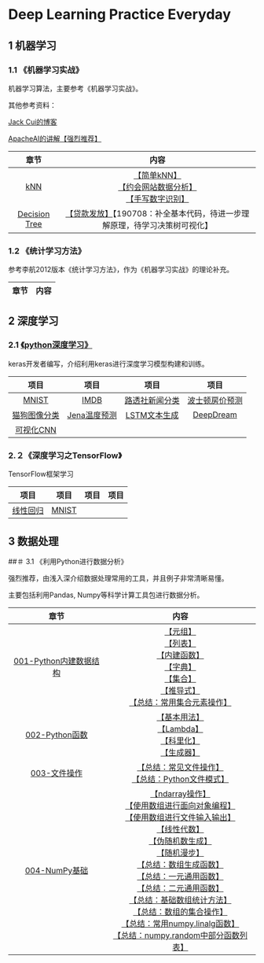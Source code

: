 # Deep Learning Practice Everyday

## 1 机器学习

### 1.1 《机器学习实战》

机器学习算法，主要参考《机器学习实战》。

其他参考资料：

[Jack Cui的博客](https://github.com/Jack-Cherish/Machine-Learning)

[ApacheAI的讲解【强烈推荐】](https://github.com/apachecn/AiLearning#1%E6%9C%BA%E5%99%A8%E5%AD%A6%E4%B9%A0---%E5%9F%BA%E7%A1%80)

|章节|内容|
| :--: |:--: |
|[kNN](https://github.com/apachecn/AiLearning/blob/master/docs/ml/2.k-%E8%BF%91%E9%82%BB%E7%AE%97%E6%B3%95.md)|[【简单kNN】](https://github.com/huuuuusy/Deep-Learning-Practice-Everyday/tree/master/Machine%20Learning/%E6%9C%BA%E5%99%A8%E5%AD%A6%E4%B9%A0%E5%AE%9E%E6%88%98/01-KNN/01-%E7%AE%80%E5%8D%95kNN)<br>[【约会网站数据分析】](https://github.com/huuuuusy/Deep-Learning-Practice-Everyday/tree/master/Machine%20Learning/%E6%9C%BA%E5%99%A8%E5%AD%A6%E4%B9%A0%E5%AE%9E%E6%88%98/01-KNN/02-%E7%BA%A6%E4%BC%9A%E7%BD%91%E7%AB%99%E6%95%B0%E6%8D%AE%E5%88%86%E6%9E%90)<br>[【手写数字识别】](https://github.com/huuuuusy/Deep-Learning-Practice-Everyday/tree/master/Machine%20Learning/%E6%9C%BA%E5%99%A8%E5%AD%A6%E4%B9%A0%E5%AE%9E%E6%88%98/01-KNN/03-%E6%89%8B%E5%86%99%E6%95%B0%E5%AD%97%E8%AF%86%E5%88%AB)|
|[Decision Tree](https://github.com/apachecn/AiLearning/blob/master/docs/ml/3.%E5%86%B3%E7%AD%96%E6%A0%91.md)|[【贷款发放】](https://github.com/huuuuusy/Deep-Learning-Practice-Everyday/tree/master/Machine%20Learning/%E6%9C%BA%E5%99%A8%E5%AD%A6%E4%B9%A0%E5%AE%9E%E6%88%98/02-Decision%20Tree/01-%E8%B4%B7%E6%AC%BE%E5%8F%91%E6%94%BE)【190708：补全基本代码，待进一步理解原理，待学习决策树可视化】|

### 1.2 《统计学习方法》

参考李航2012版本《统计学习方法》，作为《机器学习实战》的理论补充。

|章节|内容|
| :--: |:--: |

## 2 深度学习

### 2.1 [《python深度学习》](https://github.com/fchollet/deep-learning-with-python-notebooks)

keras开发者编写，介绍利用keras进行深度学习模型构建和训练。

|项目|项目|项目|项目|
| :--: |:--: |:--: |:--: |
|[MNIST](https://github.com/huuuuusy/Deep-Learning-Practice-Everyday/tree/master/Deep%20Learning/python%E6%B7%B1%E5%BA%A6%E5%AD%A6%E4%B9%A0/01-MNIST)|[IMDB](https://github.com/huuuuusy/Deep-Learning-Practice-Everyday/tree/master/Deep%20Learning/python%E6%B7%B1%E5%BA%A6%E5%AD%A6%E4%B9%A0/02-IMDB)|[路透社新闻分类](https://github.com/huuuuusy/Deep-Learning-Practice-Everyday/tree/master/Deep%20Learning/python%E6%B7%B1%E5%BA%A6%E5%AD%A6%E4%B9%A0/03-%E8%B7%AF%E9%80%8F%E7%A4%BE%E6%96%B0%E9%97%BB%E5%88%86%E7%B1%BB)|[波士顿房价预测](https://github.com/huuuuusy/Deep-Learning-Practice-Everyday/tree/master/Deep%20Learning/python%E6%B7%B1%E5%BA%A6%E5%AD%A6%E4%B9%A0/04-%E6%B3%A2%E5%A3%AB%E9%A1%BF%E6%88%BF%E4%BB%B7%E9%A2%84%E6%B5%8B)|
|[猫狗图像分类](https://github.com/huuuuusy/Deep-Learning-Practice-Everyday/tree/master/Deep%20Learning/python%E6%B7%B1%E5%BA%A6%E5%AD%A6%E4%B9%A0/05-%E7%8C%AB%E7%8B%97%E5%9B%BE%E5%83%8F%E5%88%86%E7%B1%BB)|[Jena温度预测](https://github.com/huuuuusy/Deep-Learning-Practice-Everyday/tree/master/Deep%20Learning/python%E6%B7%B1%E5%BA%A6%E5%AD%A6%E4%B9%A0/06-Jena%E6%B8%A9%E5%BA%A6%E9%A2%84%E6%B5%8B)|[LSTM文本生成](https://github.com/huuuuusy/Deep-Learning-Practice-Everyday/tree/master/Deep%20Learning/python%E6%B7%B1%E5%BA%A6%E5%AD%A6%E4%B9%A0/07-LSTM%E6%96%87%E6%9C%AC%E7%94%9F%E6%88%90)|[DeepDream](https://github.com/huuuuusy/Deep-Learning-Practice-Everyday/tree/master/Deep%20Learning/python%E6%B7%B1%E5%BA%A6%E5%AD%A6%E4%B9%A0/08-DeepDream)|
|[可视化CNN](https://github.com/huuuuusy/Deep-Learning-Practice-Everyday/tree/master/Deep%20Learning/python%E6%B7%B1%E5%BA%A6%E5%AD%A6%E4%B9%A0/09-%E5%8F%AF%E8%A7%86%E5%8C%96CNN)|

### 2.２《深度学习之TensorFlow》

TensorFlow框架学习

|项目|项目|项目|项目|
| :--: |:--: |:--: |:--: |
|[线性回归](https://github.com/huuuuusy/Deep-Learning-Practice-Everyday/tree/master/Deep%20Learning/%E6%B7%B1%E5%BA%A6%E5%AD%A6%E4%B9%A0%E4%B9%8BTensorFlow/01-%E7%BA%BF%E6%80%A7%E5%9B%9E%E5%BD%92)|[MNIST](https://github.com/huuuuusy/Deep-Learning-Practice-Everyday/tree/master/Deep%20Learning/%E6%B7%B1%E5%BA%A6%E5%AD%A6%E4%B9%A0%E4%B9%8BTensorFlow/02-MNIST)|

## 3 数据处理

##＃ 3.1 《利用Python进行数据分析》

强烈推荐，由浅入深介绍数据处理常用的工具，并且例子非常清晰易懂。

主要包括利用Pandas, Numpy等科学计算工具包进行数据分析。

|章节|内容|
| :--: |:--: |
|[001-Python内建数据结构](https://github.com/huuuuusy/Deep-Learning-Practice-Everyday/tree/master/Data%20Science/%E5%88%A9%E7%94%A8Python%E8%BF%9B%E8%A1%8C%E6%95%B0%E6%8D%AE%E5%88%86%E6%9E%90/001-Python%E5%86%85%E5%BB%BA%E6%95%B0%E6%8D%AE%E7%BB%93%E6%9E%84)|[【元组】](https://github.com/huuuuusy/Deep-Learning-Practice-Everyday/blob/master/Data%20Science/%E5%88%A9%E7%94%A8Python%E8%BF%9B%E8%A1%8C%E6%95%B0%E6%8D%AE%E5%88%86%E6%9E%90/001-Python%E5%86%85%E5%BB%BA%E6%95%B0%E6%8D%AE%E7%BB%93%E6%9E%84/01_Tuple.py)<br>[【列表】](https://github.com/huuuuusy/Deep-Learning-Practice-Everyday/blob/master/Data%20Science/%E5%88%A9%E7%94%A8Python%E8%BF%9B%E8%A1%8C%E6%95%B0%E6%8D%AE%E5%88%86%E6%9E%90/001-Python%E5%86%85%E5%BB%BA%E6%95%B0%E6%8D%AE%E7%BB%93%E6%9E%84/02_List.py)<br>[【内建函数】](https://github.com/huuuuusy/Deep-Learning-Practice-Everyday/blob/master/Data%20Science/%E5%88%A9%E7%94%A8Python%E8%BF%9B%E8%A1%8C%E6%95%B0%E6%8D%AE%E5%88%86%E6%9E%90/001-Python%E5%86%85%E5%BB%BA%E6%95%B0%E6%8D%AE%E7%BB%93%E6%9E%84/03_Built-in_Sequence_Functions.py)<br>[【字典】](https://github.com/huuuuusy/Deep-Learning-Practice-Everyday/blob/master/Data%20Science/%E5%88%A9%E7%94%A8Python%E8%BF%9B%E8%A1%8C%E6%95%B0%E6%8D%AE%E5%88%86%E6%9E%90/001-Python%E5%86%85%E5%BB%BA%E6%95%B0%E6%8D%AE%E7%BB%93%E6%9E%84/04_Dictionary.py)<br>[【集合】](https://github.com/huuuuusy/Deep-Learning-Practice-Everyday/blob/master/Data%20Science/%E5%88%A9%E7%94%A8Python%E8%BF%9B%E8%A1%8C%E6%95%B0%E6%8D%AE%E5%88%86%E6%9E%90/001-Python%E5%86%85%E5%BB%BA%E6%95%B0%E6%8D%AE%E7%BB%93%E6%9E%84/05_Set.py)<br>[【推导式】](https://github.com/huuuuusy/Deep-Learning-Practice-Everyday/blob/master/Data%20Science/%E5%88%A9%E7%94%A8Python%E8%BF%9B%E8%A1%8C%E6%95%B0%E6%8D%AE%E5%88%86%E6%9E%90/001-Python%E5%86%85%E5%BB%BA%E6%95%B0%E6%8D%AE%E7%BB%93%E6%9E%84/06_Comprehensions.py)<br>[【总结：常用集合元素操作】](https://github.com/huuuuusy/Deep-Learning-Practice-Everyday/tree/master/Data%20Science/%E5%88%A9%E7%94%A8Python%E8%BF%9B%E8%A1%8C%E6%95%B0%E6%8D%AE%E5%88%86%E6%9E%90/001-Python%E5%86%85%E5%BB%BA%E6%95%B0%E6%8D%AE%E7%BB%93%E6%9E%84#%E5%B8%B8%E7%94%A8%E9%9B%86%E5%90%88%E5%85%83%E7%B4%A0%E6%93%8D%E4%BD%9C)|
|[002-Python函数](https://github.com/huuuuusy/Deep-Learning-Practice-Everyday/tree/master/Data%20Science/%E5%88%A9%E7%94%A8Python%E8%BF%9B%E8%A1%8C%E6%95%B0%E6%8D%AE%E5%88%86%E6%9E%90/002-Python%E5%87%BD%E6%95%B0)|[【基本用法】](https://github.com/huuuuusy/Deep-Learning-Practice-Everyday/blob/master/Data%20Science/%E5%88%A9%E7%94%A8Python%E8%BF%9B%E8%A1%8C%E6%95%B0%E6%8D%AE%E5%88%86%E6%9E%90/002-Python%E5%87%BD%E6%95%B0/01_Basic.py)<br>[【Lambda】](https://github.com/huuuuusy/Deep-Learning-Practice-Everyday/blob/master/Data%20Science/%E5%88%A9%E7%94%A8Python%E8%BF%9B%E8%A1%8C%E6%95%B0%E6%8D%AE%E5%88%86%E6%9E%90/002-Python%E5%87%BD%E6%95%B0/02_Lambda.py)<br>[【科里化】](https://github.com/huuuuusy/Deep-Learning-Practice-Everyday/blob/master/Data%20Science/%E5%88%A9%E7%94%A8Python%E8%BF%9B%E8%A1%8C%E6%95%B0%E6%8D%AE%E5%88%86%E6%9E%90/002-Python%E5%87%BD%E6%95%B0/02_Lambda.py)<br>[【生成器】](https://github.com/huuuuusy/Deep-Learning-Practice-Everyday/blob/master/Data%20Science/%E5%88%A9%E7%94%A8Python%E8%BF%9B%E8%A1%8C%E6%95%B0%E6%8D%AE%E5%88%86%E6%9E%90/002-Python%E5%87%BD%E6%95%B0/04_Generators.py)|
|[003-文件操作](https://github.com/huuuuusy/Deep-Learning-Practice-Everyday/tree/master/Data%20Science/%E5%88%A9%E7%94%A8Python%E8%BF%9B%E8%A1%8C%E6%95%B0%E6%8D%AE%E5%88%86%E6%9E%90/003-%E6%96%87%E4%BB%B6%E6%93%8D%E4%BD%9C)|[【总结：常见文件操作】](https://github.com/huuuuusy/Deep-Learning-Practice-Everyday/tree/master/Data%20Science/%E5%88%A9%E7%94%A8Python%E8%BF%9B%E8%A1%8C%E6%95%B0%E6%8D%AE%E5%88%86%E6%9E%90/003-%E6%96%87%E4%BB%B6%E6%93%8D%E4%BD%9C#%E5%B8%B8%E8%A7%81%E6%96%87%E4%BB%B6%E6%93%8D%E4%BD%9C)<br>[【总结：Python文件模式】](https://github.com/huuuuusy/Deep-Learning-Practice-Everyday/tree/master/Data%20Science/%E5%88%A9%E7%94%A8Python%E8%BF%9B%E8%A1%8C%E6%95%B0%E6%8D%AE%E5%88%86%E6%9E%90/003-%E6%96%87%E4%BB%B6%E6%93%8D%E4%BD%9C#python%E6%96%87%E4%BB%B6%E6%A8%A1%E5%BC%8F)|
|[004-NumPy基础](https://github.com/huuuuusy/Deep-Learning-Practice-Everyday/tree/master/Data%20Science/%E5%88%A9%E7%94%A8Python%E8%BF%9B%E8%A1%8C%E6%95%B0%E6%8D%AE%E5%88%86%E6%9E%90/004-NumPy%E5%9F%BA%E7%A1%80)|[【ndarray操作】](https://github.com/huuuuusy/Deep-Learning-Practice-Everyday/blob/master/Data%20Science/%E5%88%A9%E7%94%A8Python%E8%BF%9B%E8%A1%8C%E6%95%B0%E6%8D%AE%E5%88%86%E6%9E%90/004-NumPy%E5%9F%BA%E7%A1%80/01_ndarray.py)<br>[【使用数组进行面向对象编程】](https://github.com/huuuuusy/Deep-Learning-Practice-Everyday/blob/master/Data%20Science/%E5%88%A9%E7%94%A8Python%E8%BF%9B%E8%A1%8C%E6%95%B0%E6%8D%AE%E5%88%86%E6%9E%90/004-NumPy%E5%9F%BA%E7%A1%80/03_Array_Oriented_Programming.py)<br>[【使用数组进行文件输入输出】](https://github.com/huuuuusy/Deep-Learning-Practice-Everyday/blob/master/Data%20Science/%E5%88%A9%E7%94%A8Python%E8%BF%9B%E8%A1%8C%E6%95%B0%E6%8D%AE%E5%88%86%E6%9E%90/004-NumPy%E5%9F%BA%E7%A1%80/04_File%20Input%20and%20Output%20with%20Arrays.py)<br>[【线性代数】](https://github.com/huuuuusy/Deep-Learning-Practice-Everyday/blob/master/Data%20Science/%E5%88%A9%E7%94%A8Python%E8%BF%9B%E8%A1%8C%E6%95%B0%E6%8D%AE%E5%88%86%E6%9E%90/004-NumPy%E5%9F%BA%E7%A1%80/05_%20Linear%20Algebra.py)<br>[【伪随机数生成】](https://github.com/huuuuusy/Deep-Learning-Practice-Everyday/blob/master/Data%20Science/%E5%88%A9%E7%94%A8Python%E8%BF%9B%E8%A1%8C%E6%95%B0%E6%8D%AE%E5%88%86%E6%9E%90/004-NumPy%E5%9F%BA%E7%A1%80/06_Pseudorandom%20Number%20Generation.py)<br>[【随机漫步】](https://github.com/huuuuusy/Deep-Learning-Practice-Everyday/blob/master/Data%20Science/%E5%88%A9%E7%94%A8Python%E8%BF%9B%E8%A1%8C%E6%95%B0%E6%8D%AE%E5%88%86%E6%9E%90/004-NumPy%E5%9F%BA%E7%A1%80/07_Random%20Walks.py)<br>[【总结：数组生成函数】](https://github.com/huuuuusy/Deep-Learning-Practice-Everyday/tree/master/Data%20Science/%E5%88%A9%E7%94%A8Python%E8%BF%9B%E8%A1%8C%E6%95%B0%E6%8D%AE%E5%88%86%E6%9E%90/004-NumPy%E5%9F%BA%E7%A1%80#%E6%95%B0%E7%BB%84%E7%94%9F%E6%88%90%E5%87%BD%E6%95%B0)<br>[【总结：一元通用函数】](https://github.com/huuuuusy/Deep-Learning-Practice-Everyday/tree/master/Data%20Science/%E5%88%A9%E7%94%A8Python%E8%BF%9B%E8%A1%8C%E6%95%B0%E6%8D%AE%E5%88%86%E6%9E%90/004-NumPy%E5%9F%BA%E7%A1%80#%E4%B8%80%E5%85%83%E9%80%9A%E7%94%A8%E5%87%BD%E6%95%B0)<br>[【总结：二元通用函数】](https://github.com/huuuuusy/Deep-Learning-Practice-Everyday/tree/master/Data%20Science/%E5%88%A9%E7%94%A8Python%E8%BF%9B%E8%A1%8C%E6%95%B0%E6%8D%AE%E5%88%86%E6%9E%90/004-NumPy%E5%9F%BA%E7%A1%80#%E4%BA%8C%E5%85%83%E9%80%9A%E7%94%A8%E5%87%BD%E6%95%B0)<br>[【总结：基础数组统计方法】](https://github.com/huuuuusy/Deep-Learning-Practice-Everyday/tree/master/Data%20Science/%E5%88%A9%E7%94%A8Python%E8%BF%9B%E8%A1%8C%E6%95%B0%E6%8D%AE%E5%88%86%E6%9E%90/004-NumPy%E5%9F%BA%E7%A1%80#%E5%9F%BA%E7%A1%80%E6%95%B0%E7%BB%84%E7%BB%9F%E8%AE%A1%E6%96%B9%E6%B3%95)<br>[【总结：数组的集合操作】](https://github.com/huuuuusy/Deep-Learning-Practice-Everyday/tree/master/Data%20Science/%E5%88%A9%E7%94%A8Python%E8%BF%9B%E8%A1%8C%E6%95%B0%E6%8D%AE%E5%88%86%E6%9E%90/004-NumPy%E5%9F%BA%E7%A1%80#%E6%95%B0%E7%BB%84%E7%9A%84%E9%9B%86%E5%90%88%E6%93%8D%E4%BD%9C)<br>[【总结：常用numpy.linalg函数】](https://github.com/huuuuusy/Deep-Learning-Practice-Everyday/tree/master/Data%20Science/%E5%88%A9%E7%94%A8Python%E8%BF%9B%E8%A1%8C%E6%95%B0%E6%8D%AE%E5%88%86%E6%9E%90/004-NumPy%E5%9F%BA%E7%A1%80#%E5%B8%B8%E7%94%A8numpylinalg%E5%87%BD%E6%95%B0)<br>[【总结：numpy.random中部分函数列表】](https://github.com/huuuuusy/Deep-Learning-Practice-Everyday/tree/master/Data%20Science/%E5%88%A9%E7%94%A8Python%E8%BF%9B%E8%A1%8C%E6%95%B0%E6%8D%AE%E5%88%86%E6%9E%90/004-NumPy%E5%9F%BA%E7%A1%80#numpyrandom%E4%B8%AD%E9%83%A8%E5%88%86%E5%87%BD%E6%95%B0%E5%88%97%E8%A1%A8)|

